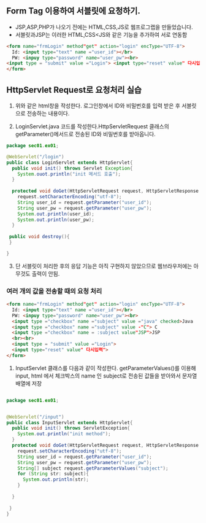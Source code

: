 ## Form Tag 이용하여 서블릿에 요청하기.

  - JSP,ASP,PHP가 나오기 전에는 HTML,CSS,JS로 웹프로그랩을 만들었습니다. 
  - 서블릿과JSP는 이러한 HTML,CSS<JS와 같은 기능을 추가하여 서로 연동함
                              
                              
```html
<form name="frmLogin" method"get" action="login" encType="UTF-8">
  Id: <input type="text" name ="user_id"></br>
  PW: <inpuy type="password" name="user_pw"><br>
<input type = "submit" value ="Login"> <input type="reset" value" 다시입력">
</form>
```


## HttpServlet Request로 요청처리 실습

1. 위와 같은 html창을 작성한다. 로그인창에서 ID와 비밀번호를 입력 받은 후 서블릿으로 전송하는 내용이다.

2. LoginServlet.java 코드를 작성한다.HttpServletRequest 클래스의 getParameter()메서드로 전송된 ID와 비밀번호를 받아옵니다.

```java
package sec01.ex01;

@WebServlet("/login")
public class LoginServlet extends HttpServlet{
  public void init() throws Servlet Exception{
    System.ouot.println("init 메서드 호출");
  }
  
  protected void doGet(HttpServletRequest request, HttpServletResponse response) throws ServletException, IOException{
    request.setCharacterEncoding("utf-8");
    String user_id = request.getParameter("user_id");
    String user_pw = request.getParameter("user_pw");
    System.out.println(user_id);
    System.out.println(user_pw);
  }
  
 public void destroy(){
 }

}

```
3. 단 서블릿이 처리한 후의 응답 기능은 아직 구현하지 않았으므로 웹브라우저에는 아무것도 출력이 안됨.

### 여러 개의 값을 전송할 때의 요청 처리

```html
<form name="frmLogin" method"get" action="login" encType="UTF-8">
  Id: <input type="text" name ="user_id"></br>
  PW: <inpuy type="password" name="user_pw"><br>
  <input type ="checkbox" name ="subject" value ="java" checked>Java
  <input type ="checkbox" name ="subject" value -"C"> C
  <input type ="checkbox" name = :subject value"JSP">JSP
  <br><br> 
  <input type = "submit" value ="Login"> 
  <input type="reset" value" 다시입력">
</form>
```

1. InputServlet 클래스를 다음과 같이 작성한다. getParameterValues()를 이용해 input, html 에서 체크박스의 name 인 subject로 전송된 값들을 받아와서 문자열 배열에 저장
```java

package sec01.ex01;


@WebServlet("/input")
public class InputServlet extends HttpServlet{
  public void init() throws ServletException{
    System.out.println("init method");
  }
  protected void doGet(HttpServletRequest request, HttpServletResponse response) throws ServletException, IOException{
    request.setCharacterEncoding("utf-8");
    String user_id = request.getParameter("user_id");
    String user_pw = request.getParameter("user_pw");
    String[] subject request.getParameterValues("subject");
    for (String str: subject){
      System.out.println(str);
    }
    
  }
  
 }
}
```



